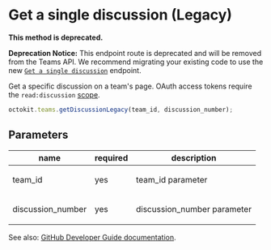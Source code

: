 # Get a single discussion (Legacy)

**This method is deprecated.**

**Deprecation Notice:** This endpoint route is deprecated and will be removed from the Teams API. We recommend migrating your existing code to use the new [`Get a single discussion`](https://developer.github.com/v3/teams/discussions/#get-a-single-discussion) endpoint.

Get a specific discussion on a team's page. OAuth access tokens require the `read:discussion` [scope](https://developer.github.com/apps/building-oauth-apps/understanding-scopes-for-oauth-apps/).

```js
octokit.teams.getDiscussionLegacy(team_id, discussion_number);
```

## Parameters

<table>
  <thead>
    <tr>
      <th>name</th>
      <th>required</th>
      <th>description</th>
    </tr>
  </thead>
  <tbody>
    <tr><td>team_id</td><td>yes</td><td>

team_id parameter

</td></tr>
<tr><td>discussion_number</td><td>yes</td><td>

discussion_number parameter

</td></tr>
  </tbody>
</table>

See also: [GitHub Developer Guide documentation](endpoint.documentationUrl).
